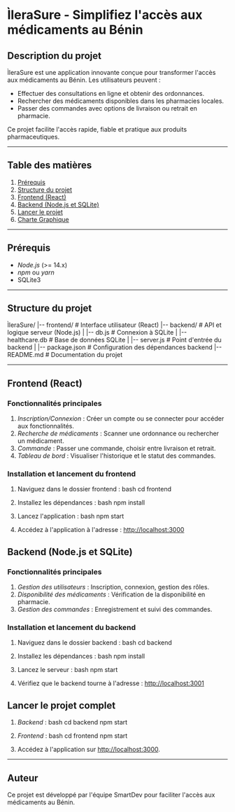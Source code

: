 # ÌleraSure - Simplifiez l'accès aux médicaments au Bénin

## Description du projet

ÌleraSure est une application innovante conçue pour transformer l'accès aux médicaments au Bénin. Les utilisateurs peuvent :

- Effectuer des consultations en ligne et obtenir des ordonnances.
- Rechercher des médicaments disponibles dans les pharmacies locales.
- Passer des commandes avec options de livraison ou retrait en pharmacie.

Ce projet facilite l'accès rapide, fiable et pratique aux produits pharmaceutiques.

---

## Table des matières

1. [Prérequis](#prérequis)
2. [Structure du projet](#structure-du-projet)
3. [Frontend (React)](#frontend-react)
4. [Backend (Node.js et SQLite)](#backend-nodejs-et-sqlite)
5. [Lancer le projet](#lancer-le-projet)
6. [Charte Graphique](#charte-graphique)

---

## Prérequis

- *Node.js* (>= 14.x)
- *npm* ou *yarn*
- SQLite3

---

## Structure du projet


ÌleraSure/
|-- frontend/                # Interface utilisateur (React)
|-- backend/                 # API et logique serveur (Node.js)
|   |-- db.js                # Connexion à SQLite
|   |-- healthcare.db        # Base de données SQLite
|   |-- server.js            # Point d'entrée du backend
|   |-- package.json         # Configuration des dépendances backend
|-- README.md                # Documentation du projet


---

## Frontend (React)

### Fonctionnalités principales

1. *Inscription/Connexion* : Créer un compte ou se connecter pour accéder aux fonctionnalités.
2. *Recherche de médicaments* : Scanner une ordonnance ou rechercher un médicament.
3. *Commande* : Passer une commande, choisir entre livraison et retrait.
4. *Tableau de bord* : Visualiser l'historique et le statut des commandes.

### Installation et lancement du frontend

1. Naviguez dans le dossier frontend :
   bash
   cd frontend
   
2. Installez les dépendances :
   bash
   npm install
   
3. Lancez l'application :
   bash
   npm start
   
4. Accédez à l'application à l'adresse : [http://localhost:3000](http://localhost:3000)



## Backend (Node.js et SQLite)

### Fonctionnalités principales

1. *Gestion des utilisateurs* : Inscription, connexion, gestion des rôles.
2. *Disponibilité des médicaments* : Vérification de la disponibilité en pharmacie.
3. *Gestion des commandes* : Enregistrement et suivi des commandes.

### Installation et lancement du backend

1. Naviguez dans le dossier backend :
   bash
   cd backend
   
2. Installez les dépendances :
   bash
   npm install
   
3. Lancez le serveur :
   bash
   npm start
   
4. Vérifiez que le backend tourne à l'adresse : [http://localhost:3001](http://localhost:3001)



## Lancer le projet complet

1. *Backend* :
   bash
   cd backend
   npm start
   
2. *Frontend* :
   bash
   cd frontend
   npm start
   
3. Accédez à l'application sur [http://localhost:3000](http://localhost:3000).


---

## Auteur

Ce projet est développé par l'équipe SmartDev pour faciliter l'accès aux médicaments au Bénin.&#x20;
